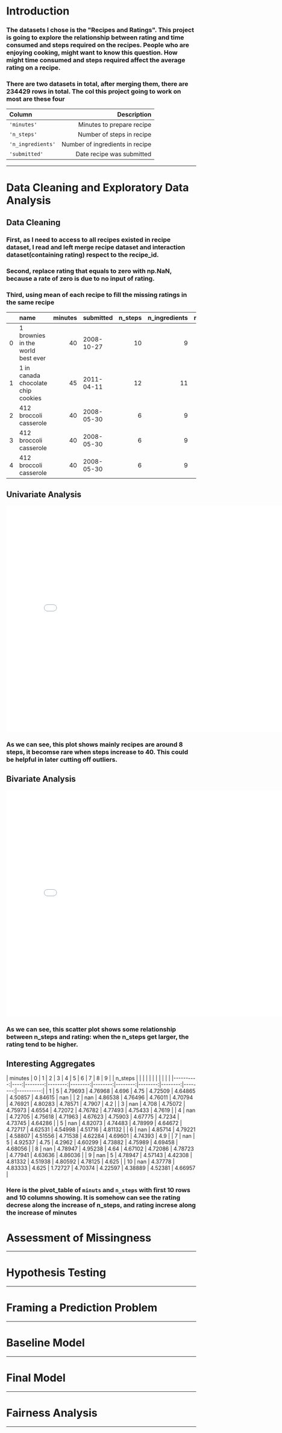 # Introduction
### The datasets I chose is the "Recipes and Ratings". This project is going to explore the relationship between rating and time consumed and steps required on the recipes. People who are enjoying cooking, might want to know this question. How might time consumed and steps required affect the average rating on a recipe.
### There are two datasets in total, after merging them, there are 234429 rows in total. The col this project going to work on most are these four


| Column          | Description                     |
| :-------------- | ------------------------------: |
| `'minutes'`     | Minutes to prepare recipe       |
| `'n_steps'`     | Number of steps in recipe       |
|`'n_ingredients'`| Number of ingredients in recipe |
| `'submitted'`   | Date recipe was submitted       | 

---

# Data Cleaning and Exploratory Data Analysis
## Data Cleaning
### First, as I need to access to all recipes existed in recipe dataset, I read and left merge recipe dataset and interaction dataset(containing rating) respect to the recipe_id. 
### Second, replace rating that equals to zero with np.NaN, because a rate of zero is due to no input of rating.
### Third, using mean of each recipe to fill the missing ratings in the same recipe


|    | name                                 |   minutes | submitted   |   n_steps |   n_ingredients |   rating |   rating_filled |
|---:|:-------------------------------------|----------:|:------------|----------:|----------------:|---------:|----------------:|
|  0 | 1 brownies in the world    best ever |        40 | 2008-10-27  |        10 |               9 |        4 |               4 |
|  1 | 1 in canada chocolate chip cookies   |        45 | 2011-04-11  |        12 |              11 |        5 |               5 |
|  2 | 412 broccoli casserole               |        40 | 2008-05-30  |         6 |               9 |        5 |               5 |
|  3 | 412 broccoli casserole               |        40 | 2008-05-30  |         6 |               9 |        5 |               5 |
|  4 | 412 broccoli casserole               |        40 | 2008-05-30  |         6 |               9 |        5 |               5 |

## Univariate Analysis

<iframe
  src="/histogram_of_cooking_n_steps.html"
  width="800"
  height="600"
  frameborder="0"
></iframe>

### As we can see, this plot shows mainly recipes are around 8 steps, it becomse rare when steps increase to 40. This could be helpful in later cutting off outliers.

## Bivariate Analysis

<iframe
  src="/n_steps vs rating.html.html"
  width="800"
  height="600"
  frameborder="0"
></iframe>

### As we can see, this scatter plot shows some relationship between n_steps and rating: when the n_steps get larger, the rating tend to be higher.


## Interesting Aggregates

|   minutes |   0 |       1 |       2 |       3 |       4 |       5 |       6 |       7 |       8 |         9 |
|   n_steps |     |         |         |         |         |         |         |         |         |           |
|----------:|----:|--------:|--------:|--------:|--------:|--------:|--------:|--------:|--------:|----------:|
|         1 |   5 | 4.79693 | 4.76968 | 4.696   | 4.75    | 4.72509 | 4.64865 | 4.50857 | 4.84615 | nan       |
|         2 | nan | 4.86538 | 4.76496 | 4.76011 | 4.70794 | 4.76921 | 4.80283 | 4.78571 | 4.7907  |   4.2     |
|         3 | nan | 4.708   | 4.75072 | 4.75973 | 4.6554  | 4.72072 | 4.76782 | 4.77493 | 4.75433 |   4.7619  |
|         4 | nan | 4.72705 | 4.75618 | 4.71963 | 4.67623 | 4.75903 | 4.67775 | 4.7234  | 4.73745 |   4.64286 |
|         5 | nan | 4.82073 | 4.74483 | 4.78999 | 4.64672 | 4.72717 | 4.62531 | 4.54998 | 4.51716 |   4.81132 |
|         6 | nan | 4.85714 | 4.79221 | 4.58807 | 4.51556 | 4.71538 | 4.62284 | 4.69601 | 4.74393 |   4.9     |
|         7 | nan | 5       | 4.92537 | 4.75    | 4.2962  | 4.60299 | 4.73882 | 4.75989 | 4.69458 |   4.68056 |
|         8 | nan | 4.78947 | 4.95238 | 4.64    | 4.67102 | 4.72086 | 4.78723 | 4.77941 | 4.63636 |   4.86036 |
|         9 | nan | 5       | 4.78947 | 4.57143 | 4.42308 | 4.81332 | 4.51938 | 4.80592 | 4.78125 |   4.625   |
|        10 | nan | 4.37778 | 4.83333 | 4.625   | 1.72727 | 4.70374 | 4.22597 | 4.38889 | 4.52381 |   4.66957 |

### Here is the pivot_table of `minuts` and `n_steps` with first 10 rows and 10 columns showing. It is somehow can see the rating decrese along the increase of n_steps, and rating increse along the increase of minutes

# Assessment of Missingness

---

# Hypothesis Testing

---

# Framing a Prediction Problem

---

# Baseline Model

---

# Final Model

---

# Fairness Analysis

---
